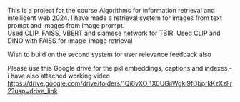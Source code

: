 This is a project for the course Algorithms for information retrieval and intelligent web 2024. 
 I have made a retrieval system for images from text prompt and images from image prompt.  
 Used CLIP, FAISS, VBERT and siamese network for TBIR.
 Used CLIP and DINO with FAISS for image-image retrieval

Wish to build on the second system for user relevance feedback also  

Please use this Google drive for the pkl embeddings, captions and indexes - i have also attached working video
https://drive.google.com/drive/folders/1Qi6vXO_1X0UGiiWgki9fDbprkKzXzFr2?usp=drive_link

